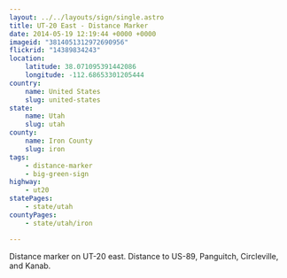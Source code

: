 ```yaml
---
layout: ../../layouts/sign/single.astro
title: UT-20 East - Distance Marker
date: 2014-05-19 12:19:44 +0000 +0000
imageid: "3814051312972690956"
flickrid: "14389834243"
location:
    latitude: 38.071095391442086
    longitude: -112.68653301205444
country:
    name: United States
    slug: united-states
state:
    name: Utah
    slug: utah
county:
    name: Iron County
    slug: iron
tags:
    - distance-marker
    - big-green-sign
highway:
    - ut20
statePages:
    - state/utah
countyPages:
    - state/utah/iron

---
```

Distance marker on UT-20 east.  Distance to US-89, Panguitch, Circleville, and Kanab.